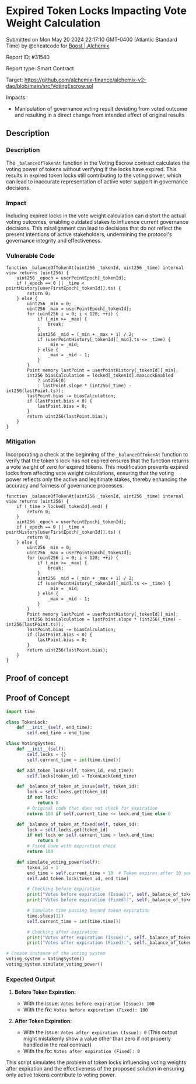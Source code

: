 
# Expired Token Locks Impacting Vote Weight Calculation

Submitted on Mon May 20 2024 22:17:10 GMT-0400 (Atlantic Standard Time) by @cheatcode for [Boost | Alchemix](https://immunefi.com/bounty/alchemix-boost/)

Report ID: #31540

Report type: Smart Contract

Target: https://github.com/alchemix-finance/alchemix-v2-dao/blob/main/src/VotingEscrow.sol

Impacts:
- Manipulation of governance voting result deviating from voted outcome and resulting in a direct change from intended effect of original results

## Description
### Description
The `_balanceOfTokenAt` function in the Voting Escrow contract calculates the voting power of tokens without verifying if the locks have expired. This results in expired token locks still contributing to the voting power, which can lead to inaccurate representation of active voter support in governance decisions.

### Impact
Including expired locks in the vote weight calculation can distort the actual voting outcomes, enabling outdated stakes to influence current governance decisions. This misalignment can lead to decisions that do not reflect the present intentions of active stakeholders, undermining the protocol's governance integrity and effectiveness.

### Vulnerable Code
```solidity
function _balanceOfTokenAt(uint256 _tokenId, uint256 _time) internal view returns (uint256) {
    uint256 _epoch = userPointEpoch[_tokenId];
    if (_epoch == 0 || _time < pointHistory[userFirstEpoch[_tokenId]].ts) {
        return 0;
    } else {
        uint256 _min = 0;
        uint256 _max = userPointEpoch[_tokenId];
        for (uint256 i = 0; i < 128; ++i) {
            if (_min >= _max) {
                break;
            }
            uint256 _mid = (_min + _max + 1) / 2;
            if (userPointHistory[_tokenId][_mid].ts <= _time) {
                _min = _mid;
            } else {
                _max = _mid - 1;
            }
        }
        Point memory lastPoint = userPointHistory[_tokenId][_min];
        int256 biasCalculation = locked[_tokenId].maxLockEnabled
            ? int256(0)
            : lastPoint.slope * (int256(_time) - int256(lastPoint.ts));
        lastPoint.bias -= biasCalculation;
        if (lastPoint.bias < 0) {
            lastPoint.bias = 0;
        }
        return uint256(lastPoint.bias);
    }
}
```
### Mitigation 
Incorporating a check at the beginning of the `_balanceOfTokenAt` function to verify that the token's lock has not expired ensures that the function returns a vote weight of zero for expired tokens. This modification prevents expired locks from affecting vote weight calculations, ensuring that the voting power reflects only the active and legitimate stakes, thereby enhancing the accuracy and fairness of governance processes.

```solidity
function _balanceOfTokenAt(uint256 _tokenId, uint256 _time) internal view returns (uint256) {
    if (_time > locked[_tokenId].end) {
        return 0;
    }
    uint256 _epoch = userPointEpoch[_tokenId];
    if (_epoch == 0 || _time < pointHistory[userFirstEpoch[_tokenId]].ts) {
        return 0;
    } else {
        uint256 _min = 0;
        uint256 _max = userPointEpoch[_tokenId];
        for (uint256 i = 0; i < 128; ++i) {
            if (_min >= _max) {
                break;
            }
            uint256 _mid = (_min + _max + 1) / 2;
            if (userPointHistory[_tokenId][_mid].ts <= _time) {
                _min = _mid;
            } else {
                _max = _mid - 1;
            }
        }
        Point memory lastPoint = userPointHistory[_tokenId][_min];
        int256 biasCalculation = lastPoint.slope * (int256(_time) - int256(lastPoint.ts));
        lastPoint.bias -= biasCalculation;
        if (lastPoint.bias < 0) {
            lastPoint.bias = 0;
        }
        return uint256(lastPoint.bias);
    }
}
```

        
## Proof of concept
## Proof of Concept

```python
import time

class TokenLock:
    def __init__(self, end_time):
        self.end_time = end_time

class VotingSystem:
    def __init__(self):
        self.locks = {}
        self.current_time = int(time.time())

    def add_token_lock(self, token_id, end_time):
        self.locks[token_id] = TokenLock(end_time)

    def _balance_of_token_at_issue(self, token_id):
        lock = self.locks.get(token_id)
        if not lock:
            return 0
        # Original code that does not check for expiration
        return 100 if self.current_time <= lock.end_time else 0

    def _balance_of_token_at_fixed(self, token_id):
        lock = self.locks.get(token_id)
        if not lock or self.current_time > lock.end_time:
            return 0
        # Fixed code with expiration check
        return 100

    def simulate_voting_power(self):
        token_id = 1
        end_time = self.current_time + 10  # Token expires after 10 seconds
        self.add_token_lock(token_id, end_time)

        # Checking before expiration
        print("Votes before expiration (Issue):", self._balance_of_token_at_issue(token_id))
        print("Votes before expiration (Fixed):", self._balance_of_token_at_fixed(token_id))

        # Simulate time passing beyond token expiration
        time.sleep(11)
        self.current_time = int(time.time())

        # Checking after expiration
        print("Votes after expiration (Issue):", self._balance_of_token_at_issue(token_id))
        print("Votes after expiration (Fixed):", self._balance_of_token_at_fixed(token_id))

# Create instance of the voting system
voting_system = VotingSystem()
voting_system.simulate_voting_power()
```

### Expected Output

1. **Before Token Expiration:**
   - With the issue: `Votes before expiration (Issue): 100`
   - With the fix: `Votes before expiration (Fixed): 100`

2. **After Token Expiration:**
   - With the issue: `Votes after expiration (Issue): 0` (This output might mistakenly show a value other than zero if not properly handled in the real contract)
   - With the fix: `Votes after expiration (Fixed): 0`

This script simulates the problem of token locks influencing voting weights after expiration and the effectiveness of the proposed solution in ensuring only active tokens contribute to voting power.